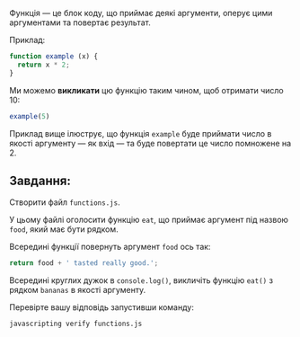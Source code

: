 Функція — це блок коду, що приймає деякі аргументи, оперує цими аргументами та повертає результат.

Приклад:

```js
function example (x) {
  return x * 2;
}
```

Ми можемо **викликати** цю функцію таким чином, щоб отримати число 10:

```js
example(5)
```

Приклад вище ілюструє, що функція `example` буде приймати число в якості аргументу — як вхід — та буде повертати це число помножене на 2.

## Завдання:

Створити файл `functions.js`.

У цьому файлі оголосити функцію `eat`, що приймає аргумент під назвою `food`, який має бути рядком.

Всередині функції повернуть аргумент `food` ось так:

```js
return food + ' tasted really good.';
```

Всередині круглих дужок в `console.log()`, викличіть функцію `eat()` з рядком `bananas` в якості аргументу.

Перевірте вашу відповідь запустивши команду:

```bash
javascripting verify functions.js
```
